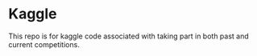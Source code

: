 # Kaggle
This repo is for kaggle code associated with taking part in both past and current competitions.

